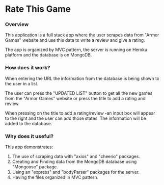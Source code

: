 # Rate This Game

### Overview

This application is a full stack app where the user scrapes data from "Armor Games" website and use this data to write a review and give a rating.

The app is organized by MVC pattern, the server is running on Heroku platform and the database is on MongoDB.

### How does it work?

When entering the URL the information from the database is being shown to the user in a list.

The user can press the "UPDATED LIST" button to get all the new games from the "Armor Games" website or press the title to add a rating and review.

When pressing on the title to add a rating/review -an input box will appear to the right and the user can add those states. The information will be added to the database.

### Why does it useful?

This app demonstrates:
1. The use of scraping data with "axios" and "cheerio" packages.
2. Creating and Finding data from the MongoDB database using "Mongoose" package.
3. Using an "express" and "bodyParser" packages for the server.
4. Having the files organized in MVC pattern.